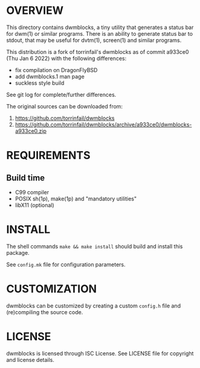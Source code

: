 OVERVIEW
========

This directory contains dwmblocks, a tiny utility that generates a
status bar for dwm(1) or similar programs.  There is an ability to
generate status bar to stdout, that may be useful for dvtm(1), screen(1)
and similar programs.

This distribution is a fork of torrinfail's dwmblocks as of commit
a933ce0 (Thu Jan 6 2022) with the following differences:
  * fix compilation on DragonFlyBSD
  * add dwmblocks.1 man page
  * suckless style build

See git log for complete/further differences.

The original sources can be downloaded from:
  1. https://github.com/torrinfail/dwmblocks
  2. https://github.com/torrinfail/dwmblocks/archive/a933ce0/dwmblocks-a933ce0.zip


REQUIREMENTS
============

Build time
----------
  * C99 compiler
  * POSIX sh(1p), make(1p) and "mandatory utilities"
  * libX11 (optional)


INSTALL
=======

The shell commands `make && make install` should build and install this
package.

See `config.mk` file for configuration parameters.


CUSTOMIZATION
=============

dwmblocks can be customized by creating a custom `config.h` file and
(re)compiling the source code.


LICENSE
=======

dwmblocks is licensed through ISC License.
See LICENSE file for copyright and license details.
